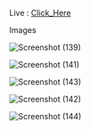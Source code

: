 
Live : <a href="http://anwar-realestate.anwarhossainseu.com/%28Anwar%29Real/">Click_Here</a>

Images


![Screenshot (139)](https://user-images.githubusercontent.com/48715379/132833071-90f73b67-d6e2-40c2-82f3-20c60c6d2d85.png)


![Screenshot (141)](https://user-images.githubusercontent.com/48715379/132833128-8b483878-4a8e-4cac-9ef0-58d21cab2aa0.png)


![Screenshot (143)](https://user-images.githubusercontent.com/48715379/132833295-4e0e31f6-2f48-4e35-a5b8-d3a42829580f.png)


![Screenshot (142)](https://user-images.githubusercontent.com/48715379/132833261-efa15af4-c22d-4906-93aa-5194ba58261c.png)


![Screenshot (144)](https://user-images.githubusercontent.com/48715379/132833335-c5a8f34c-ceb7-42e9-905a-120d59ee1e79.png)
